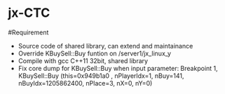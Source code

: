 # jx-CTC

#Requirement
+ Source code of shared library, can extend and maintainance
+ Override KBuySell::Buy funtion on /server1/jx_linux_y
+ Compile with gcc C++11 32bit, shared library
+ Fix core dump for KBuySell::Buy when input parameter:
  Breakpoint 1, KBuySell::Buy (this=0x949b1a0 <BuySell>, nPlayerIdx=1, nBuy=141, nBuyIdx=1205862400, nPlace=3, nX=0, nY=0)

